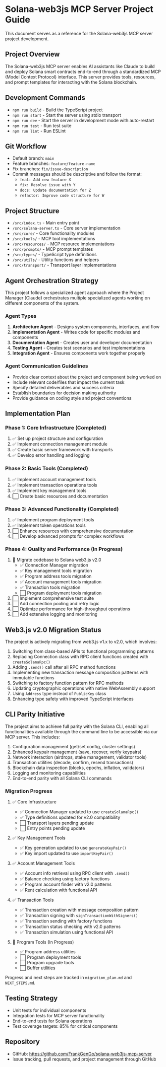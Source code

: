 # Solana-web3js MCP Server Project Guide

This document serves as a reference for the Solana-web3js MCP server project development.

## Project Overview

The Solana-web3js MCP server enables AI assistants like Claude to build and deploy Solana smart contracts end-to-end through a standardized MCP (Model Context Protocol) interface. This server provides tools, resources, and prompt templates for interacting with the Solana blockchain.

## Development Commands

- `npm run build` - Build the TypeScript project
- `npm run start` - Start the server using stdio transport
- `npm run dev` - Start the server in development mode with auto-restart
- `npm run test` - Run test suite
- `npm run lint` - Run ESLint

## Git Workflow

- Default branch: `main`
- Feature branches: `feature/feature-name`
- Fix branches: `fix/issue-description`
- Commit messages should be descriptive and follow the format:
  - `feat: Add new feature X`
  - `fix: Resolve issue with Y`
  - `docs: Update documentation for Z`
  - `refactor: Improve code structure for W`

## Project Structure

- `/src/index.ts` - Main entry point
- `/src/solana-server.ts` - Core server implementation
- `/src/core/` - Core functionality modules
- `/src/tools/` - MCP tool implementations
- `/src/resources/` - MCP resource implementations
- `/src/prompts/` - MCP prompt templates
- `/src/types/` - TypeScript type definitions
- `/src/utils/` - Utility functions and helpers
- `/src/transport/` - Transport layer implementations

## Agent Orchestration Strategy

This project follows a specialized agent approach where the Project Manager (Claude) orchestrates multiple specialized agents working on different components of the system.

### Agent Types

1. **Architecture Agent** - Designs system components, interfaces, and flow
2. **Implementation Agent** - Writes code for specific modules and components
3. **Documentation Agent** - Creates user and developer documentation
4. **Testing Agent** - Creates test scenarios and test implementations
5. **Integration Agent** - Ensures components work together properly

### Agent Communication Guidelines

- Provide clear context about the project and component being worked on
- Include relevant code/files that impact the current task
- Specify detailed deliverables and success criteria
- Establish boundaries for decision making authority
- Provide guidance on coding style and project conventions

## Implementation Plan

### Phase 1: Core Infrastructure (Completed)
1. ✅ Set up project structure and configuration
2. ✅ Implement connection management module
3. ✅ Create basic server framework with transports
4. ✅ Develop error handling and logging

### Phase 2: Basic Tools (Completed)
1. ✅ Implement account management tools
2. ✅ Implement transaction operations tools
3. ✅ Implement key management tools
4. ⬜ Create basic resources and documentation

### Phase 3: Advanced Functionality (Completed)
1. ✅ Implement program deployment tools
2. ✅ Implement token operations tools
3. ⬜ Enhance resources with comprehensive documentation
4. ⬜ Develop advanced prompts for complex workflows

### Phase 4: Quality and Performance (In Progress)
1. 🔄 Migrate codebase to Solana web3.js v2.0
   - ✅ Connection Manager migration
   - ✅ Key management tools migration
   - ✅ Program address tools migration
   - ✅ Account management tools migration
   - ✅ Transaction tools migration
   - ⬜ Program deployment tools migration
2. ⬜ Implement comprehensive test suite
3. ⬜ Add connection pooling and retry logic
4. ⬜ Optimize performance for high-throughput operations
5. ⬜ Add extensive logging and monitoring

## Web3.js v2.0 Migration Status

The project is actively migrating from web3.js v1.x to v2.0, which involves:

1. Switching from class-based APIs to functional programming patterns
2. Replacing Connection class with RPC client functions created with `createSolanaRpc()`
3. Adding `.send()` call after all RPC method functions
4. Implementing new transaction message composition patterns with immutable functions
5. Switching to factory function pattern for RPC methods
6. Updating cryptographic operations with native WebAssembly support 
7. Using `Address` type instead of `PublicKey` class
8. Enhancing type safety with improved TypeScript interfaces

## CLI Parity Initiative

The project aims to achieve full parity with the Solana CLI, enabling all functionalities available through the command line to be accessible via our MCP server. This includes:

1. Configuration management (get/set config, cluster settings)
2. Enhanced keypair management (save, recover, verify keypairs)
3. Network interaction (airdrops, stake management, validator tools)
4. Transaction utilities (decode, confirm, resend transactions)
5. Blockchain data inspection (blocks, epochs, inflation, validators)
6. Logging and monitoring capabilities
7. End-to-end parity with all Solana CLI commands

### Migration Progress

1. ✅ Core Infrastructure
   - ✅ Connection Manager updated to use `createSolanaRpc()`
   - ✅ Type definitions updated for v2.0 compatibility
   - ⬜ Transport layers pending update
   - ⬜ Entry points pending update

2. ✅ Key Management Tools
   - ✅ Key generation updated to use `generateKeyPair()`
   - ✅ Key import updated to use `importKeyPair()`

3. ✅ Account Management Tools
   - ✅ Account info retrieval using RPC client with `.send()`
   - ✅ Balance checking using factory functions
   - ✅ Program account finder with v2.0 patterns
   - ✅ Rent calculation with functional API

4. ✅ Transaction Tools
   - ✅ Transaction creation with message composition pattern
   - ✅ Transaction signing with `signTransactionWithSigners()`
   - ✅ Transaction sending with factory functions
   - ✅ Transaction status checking with v2.0 patterns
   - ✅ Transaction simulation using functional API

5. 🔄 Program Tools (In Progress)
   - ✅ Program address utilities
   - ⬜ Program deployment tools
   - ⬜ Program upgrade tools
   - ⬜ Buffer utilities

Progress and next steps are tracked in `migration_plan.md` and `NEXT_STEPS.md`.

## Testing Strategy

- Unit tests for individual components
- Integration tests for MCP server functionality
- End-to-end tests for Solana operations
- Test coverage targets: 85% for critical components

## Repository

- GitHub: https://github.com/FrankGenGo/solana-web3js-mcp-server
- Issue tracking, pull requests, and project management through GitHub